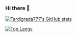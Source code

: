 ### Hi there 👋

[![Tardigrada777's GitHub stats](https://github-readme-stats.vercel.app/api?username=tardigrada777&show_icons=true&count_private=true&theme=blueberry)](https://github.com/anuraghazra/github-readme-stats)

[![Top Langs](https://github-readme-stats.vercel.app/api/top-langs/?username=tardigrada777&layout=compact&langs_count=8&hide=HTML,Shell,CSS&theme=blueberry&exclude_repo=words_app,swapp)](https://github.com/anuraghazra/github-readme-stats)


<!--
**Tardigrada777/tardigrada777** is a ✨ _special_ ✨ repository because its `README.md` (this file) appears on your GitHub profile.

Here are some ideas to get you started:

- 🔭 I’m currently working on ...
- 🌱 I’m currently learning ...
- 👯 I’m looking to collaborate on ...
- 🤔 I’m looking for help with ...
- 💬 Ask me about ...
- 📫 How to reach me: ...
- 😄 Pronouns: ...
- ⚡ Fun fact: ...
-->
